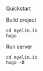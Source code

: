 Quickstart

Build project

~~~~
cd myelin.io
hugo
~~~~

Run server

~~~~
cd myelin.io
hugo -D
~~~~


